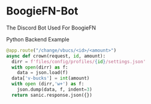 # BoogieFN-Bot
The Discord Bot Used For BoogieFN

Python Backend Example
```py
@app.route("/change/vbucs/<id>/<amount>")
async def crown(request, id, amount):
  dirr = f'files/config/profiles/{id}/settings.json'
  with open(dirr) as f:
    data = json.load(f)
  data['v-bucks'] = int(amount)
  with open (dirr,'w+') as f:
    json.dump(data, f, indent=3)
  return sanic.response.json({})
  ```
